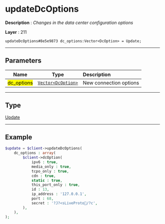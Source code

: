 # updateDcOptions

**Description** : *Changes in the data center configuration options*

**Layer** : 211

```tl
updateDcOptions#8e5e9873 dc_options:Vector<DcOption> = Update;
```

---

## Parameters

| Name | Type | Description |
| :---: | :---: | :--- |
| <mark>dc_options</mark> | [`Vector<DcOption>`](type/DcOption) | New connection options |

---

## Type

[Update](type/Update)

---

## Example

```php
$update = $client->updateDcOptions(
	dc_options : array(
		$client->dcOption(
			ipv6 : true,
			media_only : true,
			tcpo_only : true,
			cdn : true,
			static : true,
			this_port_only : true,
			id : 13,
			ip_address : '127.0.0.1',
			port : 68,
			secret : '?J?<sLiveProto/?c',
		),
	),
);
```
